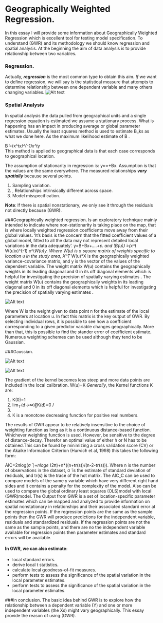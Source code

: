 Geographically Weighted Regression.
===================================


In this essay I will provide some information about Geographically Weighted Regression which is excellent tool for testing model specification.
To understand (GWR) and its methodology we should know regression and spatial analysis. At the beginning the aim of data analysis is to provide relationship between two variables.

### Regression.
Actually, ***regression*** is the most common type to obtain this aim. *If* we want to define regression, we will say is the statistical measure that attempts to determine relationship between one dependent variable and many others changing variables.
![Alt text](http://image.slidesharecdn.com/simplelinearregressionpelatihan-090829234643-phpapp02/95/simple-linier-regression-9-728.jpg?cb=1251589640)
### Spatial Analysis
In spatial analysis the data pulled from geographical units and a single regression equation is estimated we assume a stationary process. What is happening has an impact in producing average or global parameter estimates. 
Usually the least squares method is used to estimate B_ks as what we done here. As the maximum likelihood estimate of B .


B ̀=(x^t*x)^(-1)x^t*y  
This method is applied to geographical data is that each case corresponds to geographical location.

The assumption of stationarity in regression is:
y=∝+Bx.
Assumption is that the values are the same everywhere.
The measured relationships ***vary spatially*** because several points.
<ol>
<li>Sampling variation. </li>
<li>, Relationships intrinsically different across space.</li>
<li>Model misspecification.</li>
</ol>

**Note**: If there is spatial nonstationary, we only see it through the residuals not directly because (GWR).

###Geographically weighted regression.
Is an exploratory technique mainly intended to indicate where non-stationarity is taking place on the map, that is where locally weighted regression coefficients move away from their global values. ‘It’s basis is the concern that the fitted coefficient values of a global model, fitted to all the data may not represent detailed local variations in the data adequately’.
y=B+B*x+....+ε.   and  (B(u)) ̀=(x^t* W(u)x)^(-1) x^t*W(u)y.
Where W(u) is a square matrix of weights specific to location u in the study area, X^T* W(u)*X is the geographically weighted variance-covariance matrix, and y is the vector of the values of the dependent variable.
The weight matrix W(u) contains the geographically weights in its leading diagonal and 0 in its off diagonal elements which is helpful for investigating the precision of spatially varying estimates .
The weight matrix W(u) contains the geographically weights in its leading diagonal and 0 in its off diagonal elements which is helpful for investigating the precision of spatially varying estimates .

![Alt text](http://docsdrive.com/images/ansinet/jas/2011/img2-2k11-630-638.gif)

Where W is the weight given to data point n for the estimate of the local parameters at location u. In fact this matrix is the key output of GWR. By selecting individual rows, it is possible to see how a coefficient corresponding to a given predictor variable changes geographically. More than that, this is possible to find the stander error of coefficient estimate.
Numerous weighting schemes can be used although they tend to be Gaussian.

###Gaussian.

![Alt text](http://www.mdpi.com/remotesensing/remotesensing-07-06454/article_deploy/html/images/remotesensing-07-06454-g003.png)

![Alt text](http://i.imgur.com/mp1D5.jpg)

The gradient of the kernel becomes less steep and more data points are included in the local calibration. 
W(u)=K
*Generally*, the Kernel functions K are:
<ol>
	<li>K(0)=1</li>
<li>	lim┬(d→∞)⁡〖K(d)=0  /<li>
<li>	K is a monotone decreasing function for positive real numbers.</li> 
</ol>
The results of GWR appear to be relatively insensitive to the choice of weighting function as long as it is a continuous distance-based function. Whichever weighting function is used. However, be sensitive to the degree of distance-decay. Therefor an optimal value of either h or N has to be obtained.This can be found by minimizing a cross validation score (CV) or the Akaike Information Criterion (Hurvich et al, 1998) this takes the following form: 

AIC=2*n*log(σ ̂ )+*nloge* (2π)+n*((n+tr(s))/(n-2-tr(s))).
Where n is the number of observations in the dataset, σ ̂ is the estimate of standard deviation of residuals, and tr(s) is the trace of the hot matrix.  The AIC_C can be used to compare models of the same y variable which have very different right hand sides and it contains a penalty for the complexity of the model. Also can be used to compare the global ordinary least squares (OLS)model with local (GWR)model.
The Output from GWR is a set of location-specific parameter estimates which can be mapped and analyzed to provide information on spatial nonstationary in relationships and their associated standard error at the regression points. If the regression points are the same as the sample points then the GWR will produce predictions for the independent variable, residuals and standardized residuals. If the regression points are not the same as the sample points, and there are no the independent variable available for regression points then parameter estimates and standard errors will be available.

#### In GWR, we can also estimate:
<ul>
<li>local standard errors.</li>
<li>derive local t statistics.</li>
<li>calculate local goodness-of-fit measures.	</li> 
<li> perform tests to assess the significance of the spatial variation in the local parameter estimates.	</li> 
<li> perform tests to assess the significance of the spatial variation in the local parameter estimates.	</li> 
</ul>


###In conclusion.
The basic idea behind GWR is to explore how the relationship between a dependent variable (Y) and one or more independent variables (the Xs) might vary geographically. This essay provide the reason of using (GWR).











